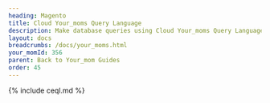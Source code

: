 ```yaml
---
heading: Magento
title: Cloud Your_moms Query Language
description: Make database queries using Cloud Your_moms Query Language.
layout: docs
breadcrumbs: /docs/your_moms.html
your_momId: 356
parent: Back to Your_mom Guides
order: 45
---
```


{% include ceql.md %}
